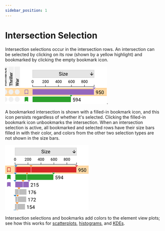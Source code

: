 ```yaml
---
sidebar_position: 1
---
```

# Intersection Selection

Intersection selections occur in the intersection rows. An intersection can be selected by clicking on its row (shown by a yellow highlight)
and bookmarked by clicking the empty bookmark icon. 

![A selected but not bookmarked intersection above a bookmarked but not selected intersection](./img/intersection/selected-bookmarked.png).

A bookmarked intersection is shown with a filled-in bookmark icon, and this icon persists regardless of whether it's selected. 
Clicking the filled-in bookmark icon unbookmarks the intersection. 
When an intersection selection is active, all bookmarked and selected rows have their size bars filled in with their color, 
and colors from the other two selection types are not shown in the size bars.

![Two bookmarked intersections and a selected intersection with other inactive selections](./img/intersection/override-others.png)

Intersection selections and bookmarks add colors to the element view plots; 
see how this works for [scatterplots](../plots/scatterplot.md#colored-points), 
[histograms](../plots/histogram.md#colored-bars), and [KDEs](../plots/kde.md#colored-density-estimates).